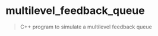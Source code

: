 
multilevel_feedback_queue
=========================

> C++ program to simulate a multilevel feedback queue